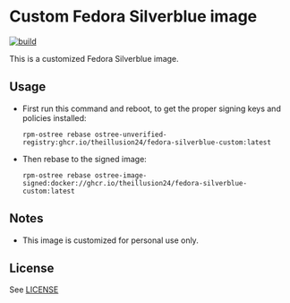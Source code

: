 # Custom Fedora Silverblue image
[![build](https://github.com/theillusion24/fedora-silverblue/actions/workflows/build.yml/badge.svg)](https://github.com/theillusion24/fedora-silverblue/actions/workflows/build.yml)

This is a customized Fedora Silverblue image.

## Usage

- First run this command and reboot, to get the proper signing keys and policies installed:
  ```
  rpm-ostree rebase ostree-unverified-registry:ghcr.io/theillusion24/fedora-silverblue-custom:latest
  ```
- Then rebase to the signed image:
  ```
  rpm-ostree rebase ostree-image-signed:docker://ghcr.io/theillusion24/fedora-silverblue-custom:latest
  ```
## Notes
  - This image is customized for personal use only.

## License
See [LICENSE](LICENSE)

